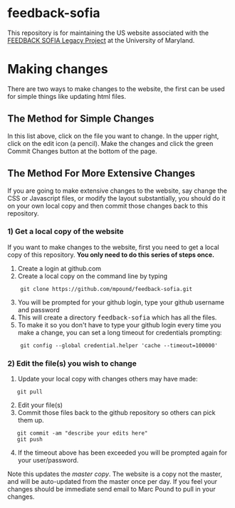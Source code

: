 # feedback-sofia
This repository is for maintaining the US website associated with the [FEEDBACK SOFIA Legacy Project]( http://feedback.astro.umd.edu) at the University of Maryland.

# Making changes
There are two ways to make changes to the website, the first can be used for simple things like updating html files.  

## The Method for Simple Changes
In this list above, click on the file you want to change.  In the upper right, click on the edit icon (a pencil).  Make the changes and click the green Commit Changes button at the bottom of the page.

## The Method For More Extensive Changes
If you are going to make extensive changes to the website, say change the CSS or Javascript files, or modify the layout substantially, you should do it on your own local copy and then commit those changes back to this repository.

### 1) Get a local copy of the website
If you want to make changes to the website, first you need to get a local copy of this repository.  **You only need to do this series of steps once.**
1. Create a login at github.com
2. Create a local copy on the command line by typing
```shell
    git clone https://github.com/mpound/feedback-sofia.git
```
3. You will be prompted for your github login, type your github username and password
4. This will create a directory <tt>feedback-sofia</tt> which has all the files.
5. To make it so you don't have to type your github login every time you make a change, you can set a long timeout for credentials prompting:
```shell
    git config --global credential.helper 'cache --timeout=100000'
```
 
 ### 2) Edit the file(s) you wish to change
 1. Update your local copy with changes others may have made:
 ```shell
    git pull
 ```
 2. Edit your file(s)
 3. Commit those files back to the github repository so others can pick them up.  
 ```shell
    git commit -am "describe your edits here" 
    git push
 ```
 4. If the timeout above has been exceeded you will be prompted again for your user/password.
 
 Note this updates the <i>master copy</i>.  The website is a copy not the master, and will be auto-updated from the master once per day. If you feel your changes should be immediate send email to Marc Pound to pull in your changes.
 

